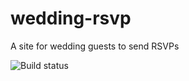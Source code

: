 # wedding-rsvp
A site for wedding guests to send RSVPs

![Build status](https://travis-ci.org/thehobbs/wedding-rsvp.svg?branch=master)